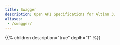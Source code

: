 ```yaml
---
title: Swagger
description: Open API Specifications for Altinn 3.
aliases:
 - /swagger/
---
```


{{% children description="true" depth="1" %}}
